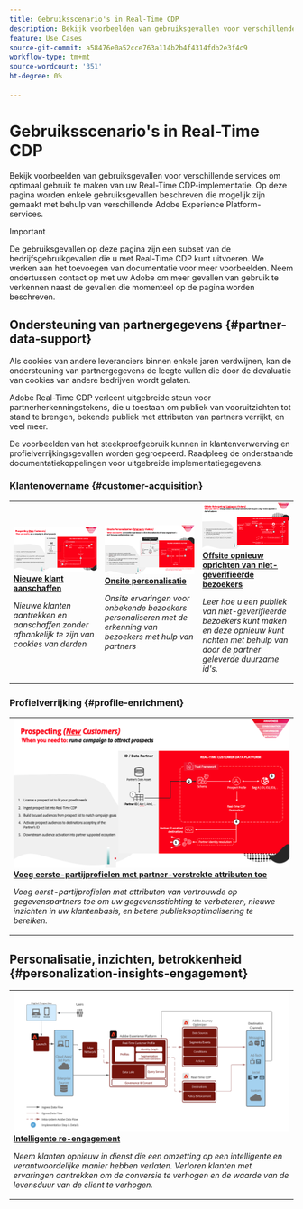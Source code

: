 ```yaml
---
title: Gebruiksscenario's in Real-Time CDP
description: Bekijk voorbeelden van gebruiksgevallen voor verschillende services om optimaal gebruik te maken van uw Real-Time CDP-implementatie.
feature: Use Cases
source-git-commit: a58476e0a52cce763a114b2b4f4314fdb2e3f4c9
workflow-type: tm+mt
source-wordcount: '351'
ht-degree: 0%

---
```


# Gebruiksscenario&#39;s in Real-Time CDP

Bekijk voorbeelden van gebruiksgevallen voor verschillende services om optimaal gebruik te maken van uw Real-Time CDP-implementatie. Op deze pagina worden enkele gebruiksgevallen beschreven die mogelijk zijn gemaakt met behulp van verschillende Adobe Experience Platform-services.

>[!IMPORTANT]
>
>De gebruiksgevallen op deze pagina zijn een subset van de bedrijfsgebruikgevallen die u met Real-Time CDP kunt uitvoeren. We werken aan het toevoegen van documentatie voor meer voorbeelden. Neem ondertussen contact op met uw Adobe om meer gevallen van gebruik te verkennen naast de gevallen die momenteel op de pagina worden beschreven.

## Ondersteuning van partnergegevens {#partner-data-support}

Als cookies van andere leveranciers binnen enkele jaren verdwijnen, kan de ondersteuning van partnergegevens de leegte vullen die door de devaluatie van cookies van andere bedrijven wordt gelaten.

Adobe Real-Time CDP verleent uitgebreide steun voor partnerherkenningstekens, die u toestaan om publiek van vooruitzichten tot stand te brengen, bekende publiek met attributen van partners verrijkt, en veel meer.

De voorbeelden van het steekproefgebruik kunnen in klantenverwerving en profielverrijkingsgevallen worden gegroepeerd. Raadpleeg de onderstaande documentatiekoppelingen voor uitgebreide implementatiegegevens.

### Klantenovername {#customer-acquisition}

<table style="margin-top: 0 !important">
<tr>
  <td>
    <a href="../partner-data/prospecting.md">
      <img alt="Nieuwe klanten aantrekken en aanschaffen zonder afhankelijk te zijn van cookies van derden" src="/help/rtcdp/assets/partner-data/prospecting/prospecting-use-case-overview.png" />
    </a>
    <div>
      <a href="../partner-data/prospecting.md">
    <strong>Nieuwe klant aanschaffen</strong>
    </a>
    </div>
    <p>
    <em>Nieuwe klanten aantrekken en aanschaffen zonder afhankelijk te zijn van cookies van derden</em>
    <p>
  </td>
  <td>
    <a href="../partner-data/onsite-personalization.md">
      <img alt="Onsite ervaringen voor onbekende bezoekers personaliseren met de erkenning van bezoekers met hulp van partners" src="/help/rtcdp/assets/partner-data/onsite-personalization/onsite-personalization-overview.png" />
    </a>
    <div>
      <a href="../partner-data/onsite-personalization.md">
    <strong>Onsite personalisatie</strong>
    </a>
    </div>
    <p>
    <em>Onsite ervaringen voor onbekende bezoekers personaliseren met de erkenning van bezoekers met hulp van partners</em>
    <p>
  </td>
  <td>
    <a href="../partner-data/offsite-retargeting.md">
      <img alt="Leer hoe u een publiek van niet-geverifieerde bezoekers kunt maken en deze opnieuw kunt richten met behulp van door de partner geleverde duurzame id&apos;s." src="../assets/offsite-retargeting/header.png" />
    </a>
    <div>
      <a href="../partner-data/offsite-retargeting.md">
    <strong>Offsite opnieuw oprichten van niet-geverifieerde bezoekers</strong>
    </a>
    </div>
    <p>
    <em>Leer hoe u een publiek van niet-geverifieerde bezoekers kunt maken en deze opnieuw kunt richten met behulp van door de partner geleverde duurzame id's.</em>
    <p>
  </td>
  </tr>
  </table>

### Profielverrijking {#profile-enrichment}

<table style="margin-top: 0 !important">
<tr>
  <td>
    <a href="../partner-data/supplement-first-party-profiles.md">
      <img alt="Voeg eerste-partijprofielen met partner-verstrekte attributen toe" src="/help/rtcdp/assets/partner-data/prospecting/prospecting-use-case-overview.png" />
    </a>
    <div>
      <a href="../partner-data/supplement-first-party-profiles.md">
    <strong>Voeg eerste-partijprofielen met partner-verstrekte attributen toe</strong>
    </a>
    </div>
    <p>
    <em>Voeg eerst-partijprofielen met attributen van vertrouwde op gegevenspartners toe om uw gegevensstichting te verbeteren, nieuwe inzichten in uw klantenbasis, en betere publieksoptimalisering te bereiken.</em>
    <p>
  </td>
  </tr>
  </table>

## Personalisatie, inzichten, betrokkenheid {#personalization-insights-engagement}

<table style="margin-top: 0 !important">
<tr>
  <td>
    <a href="/help/rtcdp/use-case-guides/intelligent-re-engagement/intelligent-re-engagement.md">
      <img alt="Voeg eerste-partijprofielen met partner-verstrekte attributen toe" src="/help/rtcdp/use-case-guides/intelligent-re-engagement/images/step-by-step.png" />
    </a>
    <div>
      <a href="../partner-data/prospecting.md">
    <strong>Intelligente re-engagement</strong>
    </a>
    </div>
    <p>
    <em>Neem klanten opnieuw in dienst die een omzetting op een intelligente en verantwoordelijke manier hebben verlaten. Verloren klanten met ervaringen aantrekken om de conversie te verhogen en de waarde van de levensduur van de client te verhogen.</em>
    <p>
  </td>
  </tr>
  </table>
